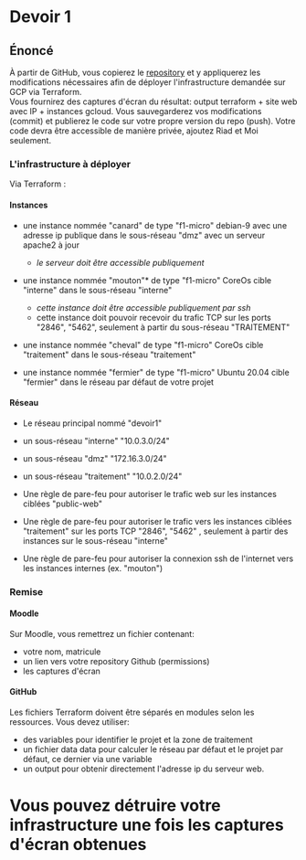 # Devoir 1
## Énoncé

À partir de GitHub, vous copierez le [repository](https://github.com/matbilodeau/A2020-CR460-devoir1)
et y appliquerez les modifications nécessaires afin de déployer l'infrastructure
demandée sur GCP via Terraform.  
Vous fournirez des captures d'écran du résultat: output terraform + site web avec IP + instances gcloud.
Vous sauvegarderez vos modifications (commit) et publierez le code sur votre propre version du repo (push).
Votre code devra être accessible de manière privée, ajoutez Riad et Moi seulement.


### L'infrastructure à déployer

Via Terraform :

#### Instances
* une instance nommée "canard"
de type "f1-micro"
debian-9
avec une adresse ip publique
dans le sous-réseau "dmz"
avec un serveur apache2 à jour
  * _le serveur doit être accessible publiquement_

* une instance nommée "mouton"*
de type "f1-micro"
CoreOs
cible "interne"
dans le sous-réseau "interne"
  * _cette instance doit être accessible publiquement par ssh_
  * cette instance doit pouvoir recevoir du  trafic TCP sur les ports "2846", "5462", seulement à partir du sous-réseau "TRAITEMENT"

* une instance nommée "cheval"
de type "f1-micro"
CoreOs
cible "traitement"
dans le sous-réseau "traitement"

* une instance nommée "fermier"
de type "f1-micro"
Ubuntu 20.04
cible "fermier"
dans le réseau par défaut de votre projet

#### Réseau
* Le réseau principal nommé "devoir1"
* un sous-réseau "interne" "10.0.3.0/24"
* un sous-réseau "dmz" "172.16.3.0/24"
* un sous-réseau "traitement" "10.0.2.0/24"

* Une règle de pare-feu pour autoriser le trafic web sur les instances ciblées "public-web"
* Une règle de pare-feu pour autoriser le trafic  vers les instances ciblées "traitement" sur les ports TCP "2846", "5462" , seulement à partir des instances sur le sous-réseau "interne"
* Une règle de pare-feu pour autoriser la connexion ssh de l'internet vers les instances internes (ex. "mouton")

### Remise
#### Moodle
Sur Moodle, vous remettrez un fichier contenant:
* votre nom, matricule
* un lien vers votre repository Github (permissions)
* les captures d'écran

#### GitHub
Les fichiers Terraform doivent être séparés en modules selon les ressources.
Vous devez utiliser:
* des variables pour identifier le projet et la zone de traitement
* un fichier data data pour calculer le réseau par défaut et le projet par défaut, ce dernier via une variable
* un output pour obtenir directement l'adresse ip du serveur web.

# Vous pouvez détruire votre infrastructure une fois les captures d'écran obtenues
